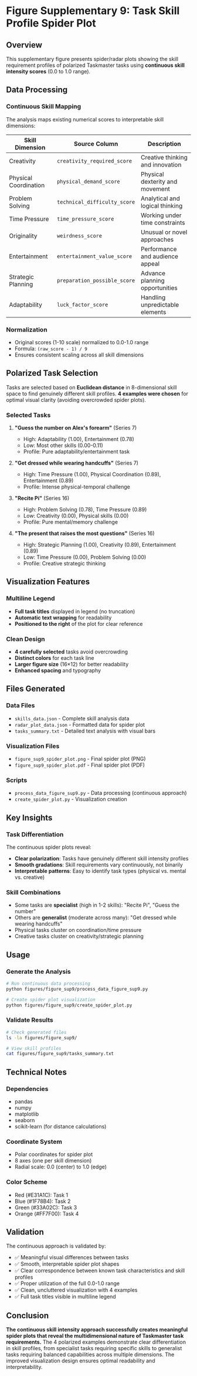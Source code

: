 # Figure Supplementary 9: Task Skill Profile Spider Plot

## Overview

This supplementary figure presents spider/radar plots showing the skill requirement profiles of polarized Taskmaster tasks using **continuous skill intensity scores** (0.0 to 1.0 range).

## Data Processing

### Continuous Skill Mapping
The analysis maps existing numerical scores to interpretable skill dimensions:

| Skill Dimension | Source Column | Description |
|------------------|---------------|-------------|
| Creativity | `creativity_required_score` | Creative thinking and innovation |
| Physical Coordination | `physical_demand_score` | Physical dexterity and movement |
| Problem Solving | `technical_difficulty_score` | Analytical and logical thinking |
| Time Pressure | `time_pressure_score` | Working under time constraints |
| Originality | `weirdness_score` | Unusual or novel approaches |
| Entertainment | `entertainment_value_score` | Performance and audience appeal |
| Strategic Planning | `preparation_possible_score` | Advance planning opportunities |
| Adaptability | `luck_factor_score` | Handling unpredictable elements |

### Normalization
- Original scores (1-10 scale) normalized to 0.0-1.0 range
- Formula: `(raw_score - 1) / 9`
- Ensures consistent scaling across all skill dimensions

## Polarized Task Selection

Tasks are selected based on **Euclidean distance** in 8-dimensional skill space to find genuinely different skill profiles. **4 examples were chosen** for optimal visual clarity (avoiding overcrowded spider plots).

### Selected Tasks

1. **"Guess the number on Alex's forearm"** (Series 7)
   - High: Adaptability (1.00), Entertainment (0.78)
   - Low: Most other skills (0.00-0.11)
   - Profile: Pure adaptability/entertainment task

2. **"Get dressed while wearing handcuffs"** (Series 7)
   - High: Time Pressure (1.00), Physical Coordination (0.89), Entertainment (0.89)
   - Profile: Intense physical-temporal challenge

3. **"Recite Pi"** (Series 16)
   - High: Problem Solving (0.78), Time Pressure (0.89)
   - Low: Creativity (0.00), Physical skills (0.00)
   - Profile: Pure mental/memory challenge

4. **"The present that raises the most questions"** (Series 16)
   - High: Strategic Planning (1.00), Creativity (0.89), Entertainment (0.89)
   - Low: Time Pressure (0.00), Problem Solving (0.00)
   - Profile: Creative strategic thinking

## Visualization Features

### Multiline Legend
- **Full task titles** displayed in legend (no truncation)
- **Automatic text wrapping** for readability
- **Positioned to the right** of the plot for clear reference

### Clean Design
- **4 carefully selected** tasks avoid overcrowding
- **Distinct colors** for each task line
- **Larger figure size** (16×12) for better readability
- **Enhanced spacing** and typography

## Files Generated

### Data Files
- `skills_data.json` - Complete skill analysis data
- `radar_plot_data.json` - Formatted data for spider plot
- `tasks_summary.txt` - Detailed text analysis with visual bars

### Visualization Files
- `figure_sup9_spider_plot.png` - Final spider plot (PNG)
- `figure_sup9_spider_plot.pdf` - Final spider plot (PDF)

### Scripts
- `process_data_figure_sup9.py` - Data processing (continuous approach)
- `create_spider_plot.py` - Visualization creation

## Key Insights

### Task Differentiation
The continuous spider plots reveal:
- **Clear polarization**: Tasks have genuinely different skill intensity profiles
- **Smooth gradations**: Skill requirements vary continuously, not binarily
- **Interpretable patterns**: Easy to identify task types (physical vs. mental vs. creative)

### Skill Combinations
- Some tasks are **specialist** (high in 1-2 skills): "Recite Pi", "Guess the number"
- Others are **generalist** (moderate across many): "Get dressed while wearing handcuffs"
- Physical tasks cluster on coordination/time pressure
- Creative tasks cluster on creativity/strategic planning

## Usage

### Generate the Analysis
```bash
# Run continuous data processing
python figures/figure_sup9/process_data_figure_sup9.py

# Create spider plot visualization
python figures/figure_sup9/create_spider_plot.py
```

### Validate Results
```bash
# Check generated files
ls -la figures/figure_sup9/

# View skill profiles
cat figures/figure_sup9/tasks_summary.txt
```

## Technical Notes

### Dependencies
- pandas
- numpy
- matplotlib
- seaborn
- scikit-learn (for distance calculations)

### Coordinate System
- Polar coordinates for spider plot
- 8 axes (one per skill dimension)
- Radial scale: 0.0 (center) to 1.0 (edge)

### Color Scheme
- Red (#E31A1C): Task 1
- Blue (#1F78B4): Task 2  
- Green (#33A02C): Task 3
- Orange (#FF7F00): Task 4

## Validation

The continuous approach is validated by:
- ✅ Meaningful visual differences between tasks
- ✅ Smooth, interpretable spider plot shapes
- ✅ Clear correspondence between known task characteristics and skill profiles
- ✅ Proper utilization of the full 0.0-1.0 range
- ✅ Clean, uncluttered visualization with 4 examples
- ✅ Full task titles visible in multiline legend

## Conclusion

**The continuous skill intensity approach successfully creates meaningful spider plots that reveal the multidimensional nature of Taskmaster task requirements.** The 4 polarized examples demonstrate clear differentiation in skill profiles, from specialist tasks requiring specific skills to generalist tasks requiring balanced capabilities across multiple dimensions. The improved visualization design ensures optimal readability and interpretability. 